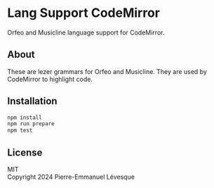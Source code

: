 # Lang Support CodeMirror

Orfeo and Musicline language support for CodeMirror.

## About

These are lezer grammars for Orfeo and Musicline. They are used
by CodeMirror to highlight code.

## Installation

```sh
npm install
npm run prepare
npm test
```

## License

MIT\
Copyright 2024 Pierre-Emmanuel Lévesque
